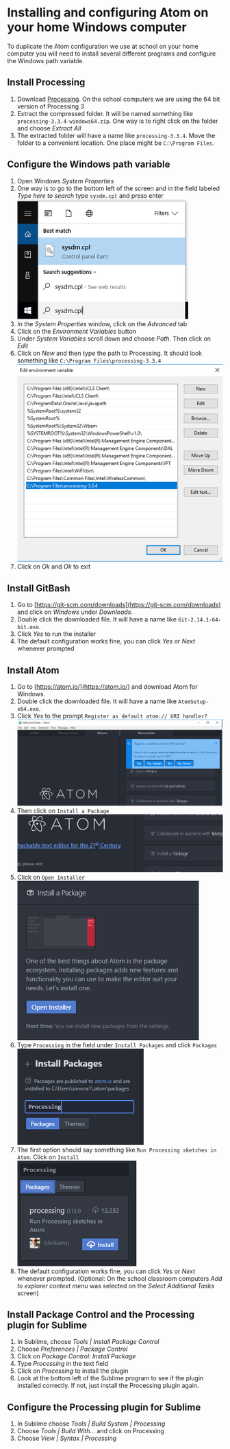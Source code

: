Installing and configuring Atom on your home Windows computer
=============================

To duplicate the Atom configuration we use at school on your home computer you will need to install several different programs and configure the Windows path variable.

Install Processing
------------------
1. Download [Processing](https://processing.org/download/?processing). On the school computers we are using the 64 bit version of Processing 3
2. Extract the compressed folder. It will be named something like `processing-3.3.4-windows64.zip`. One way is to right click on the folder and choose *Extract All*
3. The extracted folder will have a name like `processing-3.3.4`. Move the folder to a convenient location. One place might be `C:\Program Files`.

Configure the Windows path variable
---------------
1. Open Windows *System Properties*
2. One way is to go to the bottom left of the screen and in the field labeled *Type here to search* type `sysdm.cpl` and press enter  
![sysdm.cpl](SublimeConfig3.png)
3. In the *System Properties* window, click on the *Advanced* tab
4. Click on the *Environment Variables* button
5. Under *System Variables* scroll down and choose *Path.* Then click on *Edit*  
6. Click on *New* and then type the path to Processing. It should look something like `C:\Program Files\processing-3.3.4`  
![sysdm.cpl](SublimeConfig4.png)
7. Click on *Ok* and *Ok* to exit

Install GitBash
---------------
1. Go to [https://git-scm.com/downloads](https://git-scm.com/downloads) and click on *Windows* under *Downloads*.
2. Double click the downloaded file. It will have a name like `Git-2.14.1-64-bit.exe`.
3. Click *Yes* to run the installer
4. The default configuration works fine, you can click *Yes* or *Next* whenever prompted

Install Atom
---------------
1. Go to [https://atom.io/](https://atom.io/) and download Atom for Windows. 
2. Double click the downloaded file. It will have a name like `AtomSetup-x64.exe`.
3. Click *Yes* to the prompt `Register as default atom:// URI handler?`   
![](AtomConfig1.PNG)   
4. Then click on `Install a Package`   
![](AtomConfig2.PNG)   
5. Click on `Open Installer`   
![](AtomConfig3.PNG)   
6. Type `Processing` in the field under `Install Packages` and click `Packages`   
![](AtomConfig4.PNG)   
7. The first option should say something like `Run Processing sketches in Atom`. Click on `Install`   
![](AtomConfig5.PNG)   
4. The default configuration works fine, you can click *Yes* or *Next* whenever prompted. (Optional: On the school classroom computers *Add to explorer context menu* was selected on the *Select Additional Tasks* screen)

Install Package Control and the Processing plugin for Sublime
---------------
1. In Sublime, choose *Tools | Install Package Control*
1. Choose *Preferences | Package Control*
2. Click on *Package Control: Install Package*
3. Type *Processing* in the text field
4. Click on *Processing* to install the plugin
5. Look at the bottom left of the Sublime program to see if the plugin installed correctly. If not, just install the Processing plugin again.

Configure the Processing plugin for Sublime
---------------
1. In Sublime choose *Tools | Build System | Processing*
2. Choose *Tools | Build With...* and click on Processing
3. Choose *View | Syntax | Processing*

